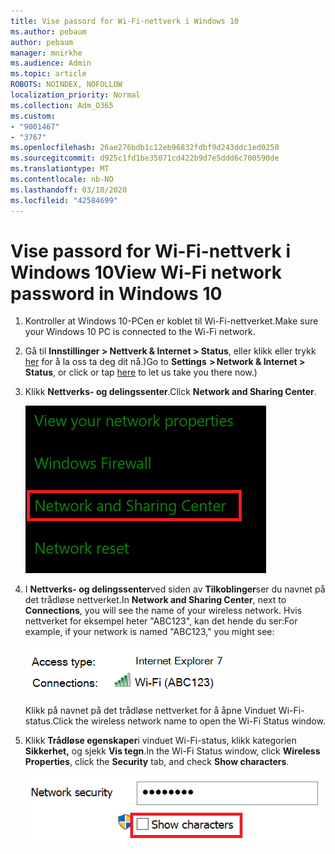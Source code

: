 ```yaml
---
title: Vise passord for Wi-Fi-nettverk i Windows 10
ms.author: pebaum
author: pebaum
manager: mnirkhe
ms.audience: Admin
ms.topic: article
ROBOTS: NOINDEX, NOFOLLOW
localization_priority: Normal
ms.collection: Adm_O365
ms.custom:
- "9001467"
- "3767"
ms.openlocfilehash: 26ae276bdb1c12eb96832fdbf9d243ddc1ed0250
ms.sourcegitcommit: d925c1fd1be35071cd422b9d7e5ddd6c700590de
ms.translationtype: MT
ms.contentlocale: nb-NO
ms.lasthandoff: 03/10/2020
ms.locfileid: "42584699"
---
```

# <a name="view-wi-fi-network-password-in-windows-10"></a><span data-ttu-id="915a1-102">Vise passord for Wi-Fi-nettverk i Windows 10</span><span class="sxs-lookup"><span data-stu-id="915a1-102">View Wi-Fi network password in Windows 10</span></span>

1. <span data-ttu-id="915a1-103">Kontroller at Windows 10-PCen er koblet til Wi-Fi-nettverket.</span><span class="sxs-lookup"><span data-stu-id="915a1-103">Make sure your Windows 10 PC is connected to the Wi-Fi network.</span></span>

2. <span data-ttu-id="915a1-104">Gå til **Innstillinger > Nettverk & Internet > Status**, eller klikk eller trykk [her](ms-settings:network?activationSource=GetHelp) for å la oss ta deg dit nå.)</span><span class="sxs-lookup"><span data-stu-id="915a1-104">Go to **Settings  > Network & Internet  > Status**, or click or tap [here](ms-settings:network?activationSource=GetHelp) to let us take you there now.)</span></span>

3. <span data-ttu-id="915a1-105">Klikk **Nettverks- og delingssenter**.</span><span class="sxs-lookup"><span data-stu-id="915a1-105">Click **Network and Sharing Center**.</span></span>

    ![Nettverks- og delingssenter.](media/network-sharing-center.png)

4. <span data-ttu-id="915a1-107">I **Nettverks- og delingssenter**ved siden av **Tilkoblinger**ser du navnet på det trådløse nettverket.</span><span class="sxs-lookup"><span data-stu-id="915a1-107">In **Network and Sharing Center**, next to **Connections**, you will see the name of your wireless network.</span></span> <span data-ttu-id="915a1-108">Hvis nettverket for eksempel heter "ABC123", kan det hende du ser:</span><span class="sxs-lookup"><span data-stu-id="915a1-108">For example, if your network is named "ABC123," you might see:</span></span>

    ![Nettverkstilkoblinger.](media/network-connections.png)

    <span data-ttu-id="915a1-110">Klikk på navnet på det trådløse nettverket for å åpne Vinduet Wi-Fi-status.</span><span class="sxs-lookup"><span data-stu-id="915a1-110">Click the wireless network name to open the Wi-Fi Status window.</span></span> 

5. <span data-ttu-id="915a1-111">Klikk **Trådløse egenskaper**i vinduet Wi-Fi-status, klikk kategorien **Sikkerhet,** og sjekk **Vis tegn**.</span><span class="sxs-lookup"><span data-stu-id="915a1-111">In the Wi-Fi Status window, click **Wireless Properties**, click the **Security** tab, and check **Show characters**.</span></span>

    ![Vis tegn på Wi-Fi-passord.](media/show-password-characters.png)

